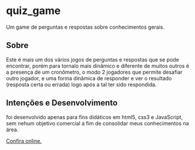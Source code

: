 <h1>quiz_game</h1>
  <p>Um game de perguntas e respostas sobre conhecimentos gerais.</p>

<h2>Sobre</h2>
  <p>Este é mais um dos vários jogos de perguntas e respostas que se pode encontrar, porém para tornalo mais dinâmico e diferente de muitos outros é a presença de um cronômetro, o modo 2 jogadores que permite desafiar outro jogador, e uma forma dinâmica de responder e ver o resultado (resposta certa ou errada) logo após a tal ter sido respondida.</p>

<h2>Intenções e Desenvolvimento</h2>
  <p>foi desenvolvido apenas para fins didáticos em html5, css3 e JavaScript, sem nehum objetivo comercial a fim de consolidar meus conhecimentos na área.</p>
  
  <a href="https://googledrive.com/host/0B0bM9YNF_RCEV19WeVpUTi1FMFE/index.html" target="_blank">Confira online.</a>
